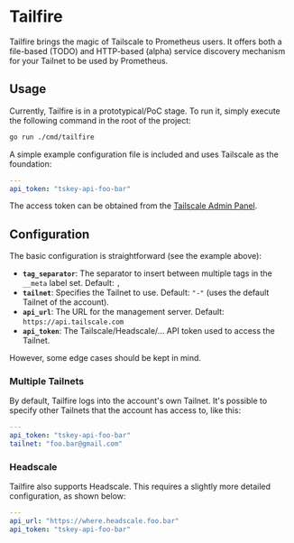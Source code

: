 # Tailfire

Tailfire brings the magic of Tailscale to Prometheus users. It offers both a file-based (TODO) and HTTP-based (alpha) service discovery mechanism for your Tailnet to be used by Prometheus.

## Usage

Currently, Tailfire is in a prototypical/PoC stage. To run it, simply execute the following command in the root of the project:

```bash
go run ./cmd/tailfire
```

A simple example configuration file is included and uses Tailscale as the foundation:

```yaml
---
api_token: "tskey-api-foo-bar"
```

The access token can be obtained from the [Tailscale Admin Panel](https://login.tailscale.com/admin/settings/keys).

## Configuration

The basic configuration is straightforward (see the example above):

- **`tag_separator`**: The separator to insert between multiple tags in the `__meta` label set. Default: `,`
- **`tailnet`**: Specifies the Tailnet to use. Default: `"-"` (uses the default Tailnet of the account).
- **`api_url`**: The URL for the management server. Default: `https://api.tailscale.com`
- **`api_token`**: The Tailscale/Headscale/... API token used to access the Tailnet.

However, some edge cases should be kept in mind.

### Multiple Tailnets

By default, Tailfire logs into the account's own Tailnet. It's possible to specify other Tailnets that the account has access to, like this:

```yaml
---
api_token: "tskey-api-foo-bar"
tailnet: "foo.bar@gmail.com"
```

### Headscale

Tailfire also supports Headscale. This requires a slightly more detailed configuration, as shown below:

```yaml
---
api_url: "https://where.headscale.foo.bar"
api_token: "tskey-api-foo-bar"
```
